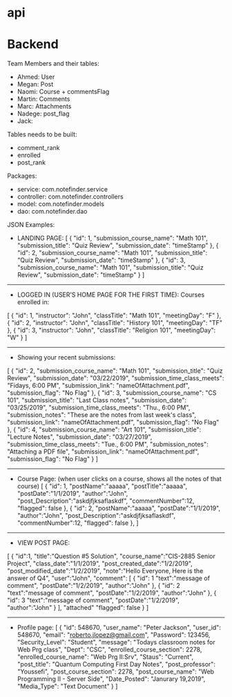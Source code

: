 # api
Backend
=======
Team Members and their tables:
- Ahmed: User
- Megan: Post
- Naomi: Course + commentsFlag
- Martin: Comments
- Marc: Attachments
- Nadege: post_flag
- Jack:

Tables needs to be built:
- comment_rank
- enrolled
- post_rank                         

Packages:
- service: com.notefinder.service
- controller: com.notefinder.controllers
- model: com.notefinder.models
- dao: com.notefinder.dao

JSON Examples:

- LANDING PAGE:
[ 
	{
   		"id": 1,
   		"submission_course_name": "Math 101",
   		"submission_title": "Quiz Review",
   		"submission_date": "timeStamp"
 	},
 	{
   		"id": 2,
   		"submission_course_name": "Math 101",
   		"submission_title": "Quiz Review",
   		"submission_date": "timeStamp"
 	},
 	{
   		"id": 3,
   		"submission_course_name": "Math 101",
   		"submission_title": "Quiz Review",
   		"submission_date": "timeStamp"
 	}
]

-------

- LOGGED IN (USER’S HOME PAGE FOR THE FIRST TIME):
Courses enrolled in:

[
  {
    "id": 1,
    "instructor": "John",
    "classTitle": "Math 101",
    "meetingDay": "F"
  },
  {
    "id": 2,
    "instructor": "John",
    "classTitle": "History 101",
    "meetingDay": "TF"
  },
  {
    "id": 3,
    "instructor": "John",
    "classTitle": "Religion 101",
    "meetingDay": "W"
  }
]

-------

- Showing your recent submissions:

[
 {
   "id": 2,
   "submission_course_name": "Math 101",
   "submission_title": "Quiz Review",
   "submission_date": "03/22/2019",
   "submission_time_class_meets": "Fidays, 6:00 PM",
   "submission_link": "nameOfAttachment.pdf",
   "submission_flag": "No Flag"
 },
 {
   "id": 3,
   "submission_course_name": "CS 101",
   "submission_title": "Last Class notes",
   "submission_date": "03/25/2019",
   "submission_time_class_meets": "Thu., 6:00 PM",
   "submission_notes": "These are the notes from last week's class",
   "submission_link": "nameOfAttachment.pdf",
   "submission_flag": "No Flag"
 },
 {
   "id": 4,
   "submission_course_name": "Art 101",
   "submission_title": "Lecture Notes",
   "submission_date": "03/27/2019",
   "submission_time_class_meets": "Tue., 6:00 PM",
   "submission_notes": "Attaching a PDF file",
   "submission_link": "nameOfAttachment.pdf",
   "submission_flag": "No Flag"
 }
]

-------

- Course Page: 
(when user clicks on a course, shows all the notes of that course)
[
	{
		"id": 1,
		"postName":"aaaaa",
		"postTitle":"aaaaa",
		"postDate":"1/1/2019",
		"author":"John",
		"post_Description":"askdjfjksaflaskdf",
		"commentNumber":12,
		"flagged": false
	},
	{
		"id": 2,
		"postName":"aaaaa",
		"postDate":"1/1/2019",
		"author":"John",
		"post_Description":"askdjfjksaflaskdf",
		"commentNumber":12,
		"flagged": false
	},
]

-------

- VIEW POST PAGE:

[
	{
    	"id":1,
    	"title":"Question #5 Solution",
    	"course_name":"CIS-2885 Senior Project",
    	"class_date":"1/1/2019",
    	"post_created_date":"1/2/2019",
    	"post_modified_date":"1/2/2019",
    	"note":"Hello Everyone, Here is the answer of Q4",
    	"user":"John",
	"comment": [
    		{
    			"id": 1
        		"text":"message of comment",
        		"postDate":"1/2/2019",
        		"author":"John"
    		},
    		{
    			"id": 2
        		"text":"message of comment",
        		"postDate":"1/2/2019",
        		"author":"John"
    		},
    		{
    			"id": 3
        		"text":"message of comment",
        		"postDate":"1/2/2019",
        		"author":"John"
    		}
    	],
	"attached"
    	"flagged": false
	}
]

-------

- Profile page:
[
  {
    "id": 548670,
    "user_name": "Peter Jackson",
    "user_id": 548670,
    "email": "roberto.jlopez@gmail.com",
    "Password": 123456,
    "Security_Level": "Student",
    "message": "Todays classroom notes for Web Prg class",
    "Dept": "CSC",
    "enrolled_course_section": 2278,
    "enrolled_course_name": "Web Prg II:Srv",
    "Staus": "Current",
    "post_title": "Quantum Computing First Day Notes",
    "post_professor": "Youssefi",
    "post_course_section": 2278,
    "post_course_name": "Web Programming II - Server  Side",
    "Date_Posted": "Janurary 19,2019",
    "Media_Type": "Text Document"
  }
]

